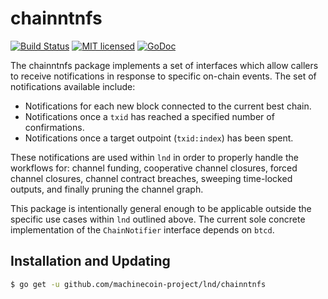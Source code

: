 chainntnfs
==========

[![Build Status](http://img.shields.io/travis/machinecoin-project/lnd.svg)](https://travis-ci.org/machinecoin-project/lnd) 
[![MIT licensed](https://img.shields.io/badge/license-MIT-blue.svg)](https://github.com/machinecoin-project/lnd/blob/master/LICENSE)
[![GoDoc](https://img.shields.io/badge/godoc-reference-blue.svg)](http://godoc.org/github.com/machinecoin-project/lnd/chainntnfs)

The chainntnfs package implements a set of interfaces which allow callers to
receive notifications in response to specific on-chain events. The set of
notifications available include: 

  * Notifications for each new block connected to the current best chain.
  * Notifications once a `txid` has reached a specified number of
    confirmations.
  * Notifications once a target outpoint (`txid:index`) has been spent.

These notifications are used within `lnd` in order to properly handle the
workflows for: channel funding, cooperative channel closures, forced channel
closures, channel contract breaches, sweeping time-locked outputs, and finally
pruning the channel graph. 

This package is intentionally general enough to be applicable outside the
specific use cases within `lnd` outlined above. The current sole concrete
implementation of the `ChainNotifier` interface depends on `btcd`.

## Installation and Updating

```bash
$ go get -u github.com/machinecoin-project/lnd/chainntnfs
```
